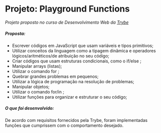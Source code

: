 # Projeto: Playground Functions

_Projeto proposto no curso de Desenvolvimento Web da_ [_Trybe_](https://www.betrybe.com/)

##### Proposta:
-   Escrever códigos em JavaScript que usam variáveis e tipos primitivos;
-   Utilizar conceitos da linguagem como a tipagem dinâmica e operadores lógicos/aritméticos/de atribuição no seu código;
-   Criar códigos que usam estruturas condicionais, como o if/else ;
-   Manipular arrays (listas);
-   Utilizar o comando for ;
-   Quebrar grandes problemas em pequenos;
-   Utilizar a lógica de programação na resolução de problemas;
-   Manipular objetos;
-   Utilizar o comando for/in ;
-   Utilizar funções para organizar e estruturar o seu código;

##### O que foi desenvolvido:
De acordo com requisitos fornecidos pela Trybe, foram implementadas funções que cumprissem com o comportamento desejado.